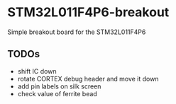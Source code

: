 # STM32L011F4P6-breakout
Simple breakout board for the STM32L011F4P6

## TODOs

  * shift IC down
  * rotate CORTEX debug header and move it down
  * add pin labels on silk screen
  * check value of ferrite bead
